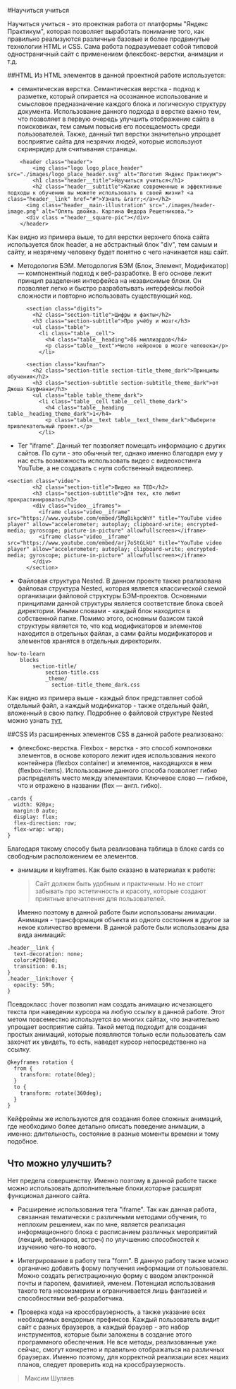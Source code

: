 #Научиться учиться

Научиться учиться - это проектная работа от платформы "Яндекс Практикум", которая позволяет выработать понимание того, как правильно реализуются различные базовые и более продвинутые технологии HTML и CSS.
Сама работа подразумевает собой типовой одностраничный сайт с применением флексбокс-верстки, анимации и т.д.

##HTML
Из HTML элементов в данной проектной работе используется:

- семантическая верстка.
  Семантическая верстка - подход к разметке, который опирается на осознанное использование и смысловое предназначение каждого блока и логическую структуру документа.
  Использование данного подхода в верстке важно тем, что позволяет в первую очередь улучшить отображение сайта в поисковиках, тем самым повысив его посещаемость среди   пользователей. Также, данный тип верстки значительно упрощает восприятие сайта для незрячих людей, которые используют скринридер для считывания страницы.

```
    <header class="header">
        <img class="logo logo_place_header" src="./images/logo_place_header.svg" alt="Логотип Яндекс Практикум">
        <h1 class="header__title">Научиться учиться</h1>
        <h2 class="header__subtitle">Какие современные и эффективные подходы к обучению вы можете использовать в своей жизни? <a class="header__link" href="#">Узнать &rarr;</a></h2>
      <img class="header__main-illustration" src="./images/header-image.png" alt="Опять двойка. Картина Федора Решетникова.">
      <div class ="header__square-pic"></div>
    </header>
```
Как видно из примера выше, то для верстки верхнего блока сайта используется блок header, а не абстрактный  блок "div", тем самым и сайту, и незрячему человеку будет понятно с чего начинается наш сайт.

- Методология БЭМ.
  Методология БЭМ (Блок, Элемент, Модификатор) — компонентный подход к веб-разработке. В его основе лежит принцип разделения интерфейса на независимые блоки. Он         позволяет легко и быстро разрабатывать интерфейсы любой сложности и повторно использовать существующий код.
```
      <section class="digits">
        <h2 class="section-title">Цифры и факты</h2>
        <h3 class="section-subtitle">Про учёбу и мозг</h3>
        <ul class="table">
          <li class="table__cell">
            <h4 class="table__heading">86 миллиардов</h4>
            <p class="table__text">Число нейронов в мозге человека</p>
          </li>

      <section class="kaufman">
        <h2 class="section-title section-title_theme_dark">Принципы обучения</h2>
        <h3 class="section-subtitle section-subtitle_theme_dark">от Джоша Кауфмана</h3>
        <ul class="table table_theme_dark">
          <li class="table__cell table__cell_theme_dark">
            <h4 class="table__heading table__heading_theme_dark">1</h4>
            <p class="table__text table__text_theme_dark">Выберите привлекательный проект.</p>
          </li>
```

- Тег "iframe".
  Данный тег позволяет помещать информацию с других сайтов. По сути - это обычный тег, однако именно благодаря ему у нас есть возможность использовать видео с           видеохостинга  YouTube, а не создавать с нуля собственный видеоплеер.
```
<section class="video">
        <h2 class="section-title">Видео нa TED</h2>
        <h3 class="section-subtitle">Для тех, кто любит прокрастинировать</h3>
        <div class="video__iframes">
          <iframe class="video__iframe" src="https://www.youtube.com/embed/5MgBikgcWnY" title="YouTube video player" allow="accelerometer; autoplay; clipboard-write; encrypted-media; gyroscope; picture-in-picture" allowfullscreen></iframe>
          <iframe class="video__iframe" src="https://www.youtube.com/embed/arj7oStGLkU" title="YouTube video player" allow="accelerometer; autoplay; clipboard-write; encrypted-media; gyroscope; picture-in-picture" allowfullscreen></iframe>
        </div>
      </section>
```
- Файловая структура Nested.
  В данном проекте также реализована файловая структура Nested, которая является классической схемой организации файловой структуры БЭМ-проектов. Основными принципами   данной структуры является соответствие блока своей директории. Иными словами - каждый блок находится в собственной папке. Помимо этого, основным базисом такой         структуры является то, что код модификаторов и элементов находится в отдельных файлах, а сами файлы модификаторов и элементов хранятся в отдельных директориях.
```
how-to-learn
    blocks
        section-title/
            section-title.css
            _theme/
              section-title_theme_dark.css
```
  Как видно из примера выше - каждый блок представляет собой отдельный файл, а каждый модификатор - также отдельный файл, вложенный в свою папку.
  Подробнее о файловой структуре  Nested можно узнать [тут.](https://github.com/bem-site/bem-method/blob/bem-info-data/method/filestructure/filestructure.ru.md#nested)

##CSS
Из расширенных элементов CSS в данной работе реализовано:

- флексбокс-верстка.
  Flexbox - верстка - это способ компоновки элементов, в основе которого лежит идея использования некого контейнера (flexbox container) и элементов, находящихся в нем   (flexbox-items). Использование данного способа позволяет гибко распределять место между элементами. Ключевое слово — гибкое, что и отражено в названии (flex — англ.   гибко).
```
.cards {
  width: 920px;
  margin:0 auto;
  display: flex;
  flex-direction: row;
  flex-wrap: wrap;
}
```
  Благодаря такому способу была реализована  таблица в блоке cards со свободным расположением ее элементов.

- анимации и keyframes.
  Как было сказано в материалах к работе:
   > Сайт должен быть удобным и практичным. Но не стоит забывать про эстетичность и красоту, которые создают приятные впечатления для пользователей.

  Именно поэтому в данной работе были использованы анимации. Анимация - трансформация объекта из одного состояния в другое за некое количество времени. В данной работе   были использованы два вида анимаций:
```
.header__link {
  text-decoration: none;
  color:#2f80ed;
  transition: 0.1s;
}
.header__link:hover {
  opacity: 50%;
}
```
  Псевдокласс :hover позволил нам создать анимацию исчезающего текста при наведении курсора на любую ссылку в данной работе. Этот метом повсеместно используется во       многих сайтах, что значительно упрощает восприятие сайта.
  Такой метод подходит для создания простых анимаций, которые появляются только если пользователь сам захочет их увидеть, то есть, наведет курсор непосредственно на     ссылку.

```
@keyframes rotation {
  from {
    transform: rotate(0deg);
  }
  to {
    transform: rotate(360deg);
  }
}
```
  Кейфреймы же используются для создания более сложных анимаций, где необходимо более детально описать поведение анимации, а именно: длительность, состояние в разные     моменты времени и тому подобное.

## Что можно улучшить?

Нет предела совершенству. Именно поэтому в данной работе также можно использовать дополнительные блоки,которые расширят функционал данного сайта.

- Расширение использования тега "iframe".
  Так как данная работа, связанная тематически с различными методами обучения, то неплохим решением, как по мне, является реализация информационного блока с             расписанием  различных мероприятий (лекций, вебинаров, встреч) по улучшению способностей к изучению чего-то нового.

- Интегрирование в работу тега "form".
  В данную работу также можно органично добавить форму получения информации от пользователя. Можно создать регистрационную форму с вводом электронной почты и паролем,   фамилией, именем. Потенциал использования такого тега несоизмерим и ограничивается лишь фантазией и способностями веб-разработчика.

- Проверка кода на кроссбраузерность, а также указание всех необходимых вендорных префиксов.
  Каждый пользователь видит сайт с разных браузеров, а каждый браузер - это набор инструментов, которые были заложены в создание этого программного обеспечения. Не все   методы, реализованные уже сейчас, смогут конкретно и правильно отображаться на различных браузерах. Именно поэтому, для корректной реализации всех наших планов,       следует проверить код на кроссбраузерность.

>Максим Шуляев



